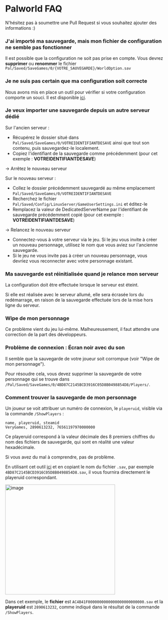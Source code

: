 # Palworld FAQ
N'hésitez pas à soumettre une Pull Request si vous souhaitez ajouter des informations :)

### J'ai importé ma sauvegarde, mais mon fichier de configuration ne semble pas fonctionner
Il est possible que la configuration ne soit pas prise en compte. Vous devrez **supprimer** ou **renommer** le fichier `Pal/Saved/SaveGames/0/{VOTRE_SAUVEGARDE}/WorldOption.sav`

### Je ne suis pas certain que ma configuration soit correcte
Nous avons mis en place un outil pour vérifier si votre configuration comporte un souci. Il est disponible [ici](https://palworld.kriax.ovh/configuration-validator).

### Je veux importer une sauvegarde depuis un autre serveur dédié

Sur l'ancien serveur :

- Récupérez le dossier situé dans `Pal/Saved/SaveGames/0/VOTREIDENTIFIANTDESAVE` ainsi que tout son contenu, puis sauvegardez-le localement.
- Copiez l'identifiant de la sauvegarde comme précédemment (pour cet exemple : **VOTREIDENTIFIANTDESAVE**)

-> Arrêtez le nouveau serveur

Sur le nouveau serveur :

- Collez le dossier précédemment sauvegardé au même emplacement `Pal/Saved/SaveGames/0/VOTREIDENTIFIANTDESAVE`
- Recherchez le fichier `Pal/Saved/Config/LinuxServer/GameUserSettings.ini` et éditez-le
- Remplacez la valeur de DedicatedServerName par l'identifiant de sauvegarde précédemment copié (pour cet exemple : **VOTREIDENTIFIANTDESAVE**)

-> Relancez le nouveau serveur

- Connectez-vous à votre serveur via le jeu. Si le jeu vous invite à créer un nouveau personnage, utilisez le nom que vous aviez sur l'ancienne sauvegarde.
- Si le jeu ne vous invite pas à créer un nouveau personnage, vous devriez vous reconnecter avec votre personnage existant.

### Ma sauvegarde est réinitialisée quand je relance mon serveur

La configuration doit être effectuée lorsque le serveur est éteint. 

Si elle est réalisée avec le serveur allumé, elle sera écrasée lors du redémarrage, en raison de la sauvegarde effectuée lors de la mise hors ligne du serveur.

### Wipe de mon personnage

Ce problème vient du jeu lui-même. Malheureusement, il faut attendre une correction de la part des développeurs.

### Problème de connexion : Écran noir avec du son

Il semble que la sauvegarde de votre joueur soit corrompue (voir "Wipe de mon personnage").

Pour résoudre cela, vous devez supprimer la sauvegarde de votre personnage qui se trouve dans `/Pal/Saved/SaveGames/0/4BD87C2145BCD3916C05D8B0498854D8/Players/`.

### Comment trouver la sauvegarde de mon personnage

Un joueur se voit attribuer un numéro de connexion, le `playeruid`, visible via la commande `/ShowPlayers` :

```plaintext
name, playeruid, steamid
VeryGames, 2890613232, 76561197970000000
```

Ce playeruid correspond à la valeur décimale des 8 premiers chiffres du nom des fichiers de sauvegarde, qui sont en réalité une valeur hexadécimale.

Si vous avez du mal à comprendre, pas de problème. 

En utilisant cet outil [ici](https://palworld.kriax.ovh/id-finder) et en copiant le nom du fichier `.sav`, par exemple `4BD87C2145BCD3916C05D8B0498854D8.sav`, il vous fournira directement le playeruid correspondant.

<img width="350" alt="image" src="https://github.com/Salvatore-Als/palworld-faq/assets/58212852/a81dd3bf-1f86-4757-8f4e-42c044672b06">

Dans cet exemple, le **fichier** est `AC4B41F0000000000000000000000000.sav` et la **playeruid** est `2890613232`, comme indiqué dans le résultat de la commande `/ShowPlayers`.
